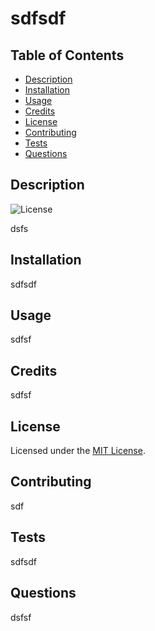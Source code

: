 # sdfsdf

## Table of Contents

- [Description](#description)
- [Installation](#installation)
- [Usage](#usage)
- [Credits](#credits)
- [License](#license)
- [Contributing](#contributing)
- [Tests](#tests)
- [Questions](#questions)

## Description

![License](https://img.shields.io/badge/License-MIT-yellow.svg)

dsfs

## Installation

sdfsdf

## Usage

sdfsf

## Credits

sdfsf

## License

Licensed under the [MIT License](https://opensource.org/licenses/MIT).

## Contributing

sdf 

## Tests

sdfsdf

## Questions

dsfsf


